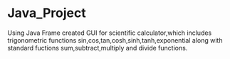# Java_Project
Using Java Frame created GUI for scientific calculator,which includes trigonometric functions sin,cos,tan,cosh,sinh,tanh,exponential along with standard fuctions sum,subtract,multiply and divide functions.
